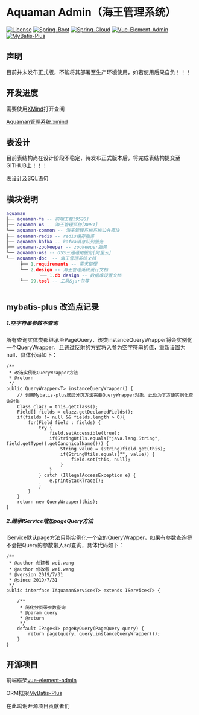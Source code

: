 # Aquaman Admin（海王管理系统）

[![License](https://img.shields.io/badge/license-MIT-blue.svg)](LICENSE)
[![Spring-Boot](https://img.shields.io/badge/spring--boot-2.1.3.RELEASE-brightgreen)](https://spring.io/projects/spring-boot)
[![Spring-Cloud](https://img.shields.io/badge/spring%20cloud-Greenwich.RELEASE-brightgreen)](https://spring.io/projects/spring-cloud)
[![Vue-Element-Admin](https://img.shields.io/badge/vue--element--admin-3.9.0-brightgreen)](https://panjiachen.github.io/vue-element-admin-site/zh/)
[![MyBatis-Plus](https://img.shields.io/badge/mybatis--plus-3.1.0-brightgreen)](https://mp.baomidou.com/)

## 声明

目前并未发布正式版，不能将其部署至生产环境使用，如若使用后果自负！！！

## 开发进度

需要使用[XMind](https://www.xmind.cn/xmind8-pro/)打开查阅

[Aquaman管理系统.xmind](https://github.com/kukukakiki/aquaman/tree/master/aquaman-doc/1.%20requirements)

## 表设计

目前表结构尚在设计阶段不稳定，待发布正式版本后，将完成表结构提交至GITHUB上！！！

[表设计及SQL语句](https://github.com/kukukakiki/aquaman/tree/master/aquaman-doc/2.design/1.db%20design)

## 模块说明
```lua
aquaman
├── aquaman-fe -- 前端工程[9528]
├── aquaman-os -- 海王管理系统[8081]
└── aquaman-common -- 海王管理系统系统公共模块
├── aquaman-redis -- redis缓存服务
├── aquaman-kafka -- kafka消息队列服务
├── aquaman-zookeeper -- zookeeper服务
└── aquaman-oss -- OSS三通通用服务[阿里云]
└── aquaman-doc  -- 海王管理系统文档 
     ├── 1.requirements -- 需求整理
     └── 2.design -- 海王管理系统设计文档
            └── 1.db design -- 数据库设置文档
     └── 99.tool -- 工具&jar包等
	 
```

## mybatis-plus 改造点记录

##### 1.空字符串参数不查询

所有查询实体类都继承至PageQuery<T>，该类instanceQueryWrapper将会实例化一个QueryWrapper，且通过反射的方式将入参为空字符串的值，重新设置为null，具体代码如下：

```
/**
 * 改造实例化QueryWrapper方法
 * @return
 */
public QueryWrapper<T> instanceQueryWrapper() {
    // 调用Mybatis-plus底层分页方法需要QueryWrapper对象，此处为了方便实例化查询对象
    Class clazz = this.getClass();
    Field[] fields = clazz.getDeclaredFields();
    if(fields != null && fields.length > 0){
        for(Field field : fields) {
            try {
                field.setAccessible(true);
                if(StringUtils.equals("java.lang.String", field.getType().getCanonicalName())) {
                    String value = (String)field.get(this);
                    if(StringUtils.equals("", value)) {
                        field.set(this, null);
                    }
                }
            } catch (IllegalAccessException e) {
                e.printStackTrace();
            }
        }
    }
    return new QueryWrapper(this);
}
```

##### 2.继承IService增加pageQuery方法

IService默认page方法只能实例化一个空的QueryWrapper，如果有参数查询将不会把Query的参数带入sql查询，具体代码如下：

```
/**
 * @author 创建者 wei.wang
 * @author 修改者 wei.wang
 * @version 2019/7/31
 * @since 2019/7/31
 */
public interface IAquamanService<T> extends IService<T> {

    /**
     * 简化分页带参数查询
     * @param query
     * @return
     */
    default IPage<T> pageByQuery(PageQuery query) {
        return page(query, query.instanceQueryWrapper());
    }
}
```

## 开源项目

前端框架[vue-element-admin](https://panjiachen.github.io/vue-element-admin-site/zh/)

ORM框架[MyBatis-Plus](https://mp.baomidou.com/)

在此鸣谢开源项目贡献者们

